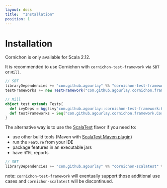 ```yaml
---
layout: docs
title:  "Installation"
position: 1
---
```


# Installation

Cornichon is only available for Scala 2.12.

It is recommended to use Cornichon with `cornichon-test-framework` via `SBT` or `Mill`.

``` scala
// SBT
libraryDependencies += "com.github.agourlay" %% "cornichon-test-framework" % "0.16.2" % Test
testFrameworks += new TestFramework("com.github.agourlay.cornichon.framework.CornichonFramework")
```

```scala
// Mill
object test extends Tests{
  def ivyDeps = Agg(ivy"com.github.agourlay::cornichon-test-framework:0.16.2")
  def testFrameworks = Seq("com.github.agourlay.cornichon.framework.CornichonFramework")
}
```

The alternative way is to use the [ScalaTest](http://www.scalatest.org/) flavor if you need to:
- use other build tools (Maven with [ScalaTest Maven plugin](http://www.scalatest.org/user_guide/using_the_scalatest_maven_plugin))
- run the `Feature` from your IDE
- package features in an executable jars
- have `HTML` reports

``` scala
// SBT
libraryDependencies += "com.github.agourlay" %% "cornichon-scalatest" % "0.16.2" % Test
```

note: `cornichon-test-framework` will eventually support those additional use cases and `cornichon-scalatest` will be discontinued.